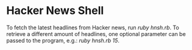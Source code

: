 # Hacker News Shell

To fetch the latest headlines from Hacker news, run _ruby hnsh.rb_. 
To retrieve a different amount of headlines, one optional parameter can be
passed to the program, e.g.: _ruby hnsh.rb 15_.


